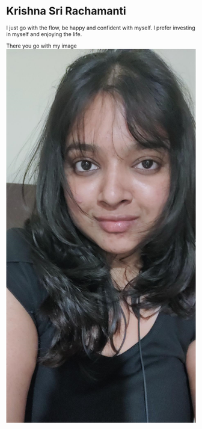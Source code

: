 # Krishna Sri Rachamanti
I just go with the flow, be happy and confident with myself. I prefer investing in myself and enjoying the life.

There you go with my image
![Myimage](myimg1.png)
